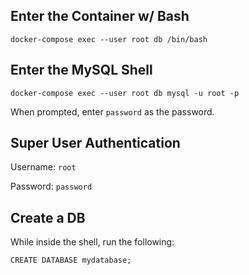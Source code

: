 ## Enter the Container w/ Bash

`docker-compose exec --user root db /bin/bash`

## Enter the MySQL Shell

`docker-compose exec --user root db mysql -u root -p`

When prompted, enter `password` as the password. 

## Super User Authentication

Username: `root`

Password: `password`

## Create a DB

While inside the shell, run the following:

```
CREATE DATABASE mydatabase;
```
